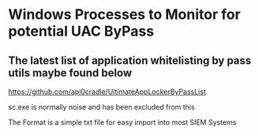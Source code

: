# Windows Processes to Monitor for potential UAC ByPass
## The latest list of application whitelisting by pass utils maybe found below
https://github.com/api0cradle/UltimateAppLockerByPassList

sc.exe is normally noise and has been excluded from this

The Format is a simple txt file for easy import into most SIEM Systems	
